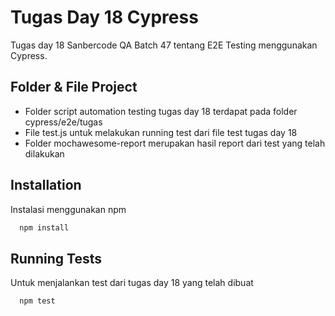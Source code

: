 
# Tugas Day 18 Cypress

Tugas day 18 Sanbercode QA Batch 47 tentang E2E Testing menggunakan Cypress.

## Folder & File Project

- Folder script automation testing tugas day 18 terdapat pada folder cypress/e2e/tugas
- File test.js untuk melakukan running test dari file test tugas day 18
- Folder mochawesome-report merupakan hasil report dari test yang telah dilakukan

## Installation

Instalasi menggunakan npm

```bash
  npm install
```
    
## Running Tests

Untuk menjalankan test dari tugas day 18 yang telah dibuat

```bash
  npm test
```

